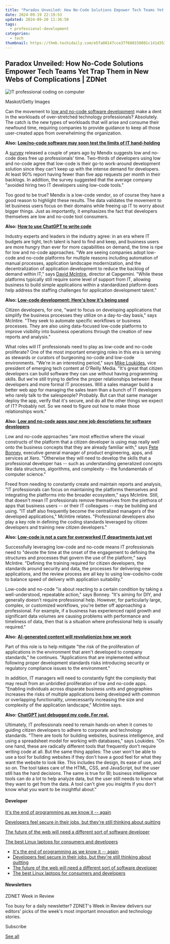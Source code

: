 ```yaml
---
title: "Paradox Unveiled: How No-Code Solutions Empower Tech Teams Yet Trap Them in New Webs of Complications | ZDNet"
date: 2024-09-19 22:19:53
updated: 2024-09-20 11:36:50
tags:
  - professional-development
categories:
  - tech
thumbnail: https://thmb.techidaily.com/e5fa00147cce37f680150801c141d35390120d59266d824622e9ec9a5bd6e401.jpg
---
```


## Paradox Unveiled: How No-Code Solutions Empower Tech Teams Yet Trap Them in New Webs of Complications | ZDNet

![IT professional coding on computer](https://www.zdnet.com/a/img/resize/49468273768154dcd1f3f058c39f34ab56ec76a5/2023/04/03/4cf16fad-d1f3-48e4-9e53-4fc5e92fe7db/gettyimages-1180225168.jpg?auto=webp&width=1280)

Maskot/Getty Images

Can the movement to [low and no-code software development](https://www.zdnet.com/article/special-report-what-is-low-code-no-code-a-guide-to-development-platforms/) make a dent in the workloads of over-stretched technology professionals? Absolutely. The catch is the new types of workloads that will arise and consume their newfound time, requiring companies to provide guidance to keep all those user-created apps from overwhelming the organization. 

**Also:** [**Low/no-code software may soon test the limits of IT hand-holding**](https://www.zdnet.com/article/start-small-with-low-and-no-code/) 

A [survey](https://www.mendix.com/wp-content/uploads/Mendix%5F2021%5FState%5Fof%5FLowCode%5FWhitepaper.pdf) released a couple of years ago by Mendix suggests low and no-code does free up professionals' time. Two-thirds of developers using low and no-code agree that low-code is their go-to work-around development solution since they can't keep up with the intense demand for developers. At least 90% report having fewer than five app requests per month in their backlogs. In addition, the survey suggested that the average company "avoided hiring two IT developers using low-code tools." 

Too good to be true? Mendix is a low-code vendor, so of course they have a good reason to highlight these results. The data validates the movement to let business users focus on their domains while freeing up IT to worry about bigger things. Just as importantly, it emphasizes the fact that developers themselves are low and no-code tool consumers. 

**Also:** [**How to use ChatGPT to write code**](https://www.zdnet.com/article/how-to-use-chatgpt-to-write-code/)

Industry experts and leaders in the industry agree: in an era where IT budgets are tight, tech talent is hard to find and keep, and business users are more hungry than ever for more capabilities on demand, the time is ripe for low and no-code approaches. "We are seeing companies adopt low-code and no-code platforms for multiple reasons including automation of manual processes, application landscape modernization, and the decentralization of application development to reduce the backlog of demand within IT," says [David McIntire](https://www.linkedin.com/in/david-mcintire-108993/), director at Capgemini. "While these platforms typically still require some level of support from IT, allowing business to build simple applications within a standardized platform does help address the staffing challenges for application development talent."

**Also:** [**Low-code development: Here's how it's being used**](https://www.zdnet.com/article/low-code-development-heres-how-its-being-used/)

Citizen developers, for one, "want to focus on developing applications that simplify the business processes they utilize on a day-to-day basis," says McIntire. "They seek to automate specific workflows or business processes. They are also using data-focused low-code platforms to improve visibility into business operations through the creation of new reports and analysis."

What roles will IT professionals need to play as low-code and no-code proliferate? One of the most important emerging roles in this era is serving as stewards or curators of burgeoning no-code and low-code environments. "We're in an interesting period," says [Mike Loukides](https://www.oreilly.com/people/mike-loukides/), vice president of emerging tech content at O'Reilly Media. "It's great that citizen developers can build software they can use without having programming skills. But we're still trying to define the proper relationships between these developers and more formal IT processes. Will a sales manager build a better web app for managing the sales team than a bunch of IT developers who rarely talk to the salespeople? Probably. But can that same manager deploy the app, verify that it's secure, and do all the other things we expect of IT? Probably not. So we need to figure out how to make those relationships work."

**Also:** [**Low and no-code apps spur new job descriptions for software developers**](https://www.zdnet.com/article/low-code-and-no-code-apps-spur-new-job-descriptions-for-professional-developers/)

Low and no-code approaches "are most effective where the visual constructs of the platform that a citizen developer is using map really well onto the business concepts that they are already familiar with," says [Pete Bonney](https://www.linkedin.com/in/peterbonney/?originalSubdomain=au), executive general manager of product engineering, apps, and services at Xero. "Otherwise they will need to develop the skills that a professional developer has -- such as understanding generalized concepts like data structures, algorithms, and complexity -- the fundamentals of computer science."

Freed from needing to constantly create and maintain reports and analysis, "IT professionals can focus on maintaining the platforms themselves and integrating the platforms into the broader ecosystem," says McIntire. Still, that doesn't mean IT professionals remove themselves from the plethora of apps that business users -- or their IT colleagues -- may be building and using. "IT staff also frequently become the centralized managers of the developed applications," McIntire relates. "Professional developers also play a key role in defining the coding standards leveraged by citizen developers and training new citizen developers." 

**Also:** [**Low-code is not a cure for overworked IT departments just yet**](https://www.zdnet.com/article/low-code-is-not-a-cure-for-overworked-it-departments-just-yet/) 

Successfully leveraging low-code and no-code means IT professionals need to "devote the time at the onset of the engagement to defining the structures and processes that govern the use of the platform," says McIntire. "Defining the training required for citizen developers, the standards around security and data, the processes for delivering new applications, and the review process are all key to using low-code/no-code to balance speed of delivery with application suitability." 

Low-code and no-code "is about reacting to a certain condition by taking a well-understood, repeatable action," says Bonney. "It's aiming for DIY, and generally doesn't require professional help. However, for particularly large, complex, or customized workflows, you're better off approaching a professional. For example, if a business has experienced rapid growth and significant data volumes are causing problems with performance and timeliness of data, then that is a situation where professional help is usually required."

**Also:** [**AI-generated content will revolutionize how we work**](https://www.zdnet.com/article/accenture-technology-vision-2023-and-generalized-ai/)

Part of this role is to help mitigate "the risk of the proliferation of applications in the environment that aren't developed to company standards," he continues. "Applications that are implemented without following proper development standards risks introducing security or regulatory compliance issues to the environment."

In addition, IT managers will need to constantly fight the complexity that may result from an unbridled proliferation of low and no-code apps. "Enabling individuals across disparate business units and geographies increases the risks of multiple applications being developed with common or overlapping functionality, unnecessarily increasing the size and complexity of the application landscape," McIntire says.

**Also:** [**ChatGPT just debugged my code. For real.**](https://www.zdnet.com/article/okay-so-chatgpt-just-debugged-my-code-for-real/)

Ultimately, IT professionals need to remain hands-on when it comes to guiding citizen developers to adhere to corporate and technology standards. "There are tools for building websites, business intelligence, and using a spreadsheet model for working with databases," says Loukides. "On one hand, these are radically different tools that frequently don't require writing code at all. But the same thing applies: The user won't be able to use a tool for building websites if they don't have a good feel for what they want the website to look like. This includes the design, its ease of use, and so on. The tool takes care of the HTML, CSS, and JavaScript, but the user still has the hard decisions. The same is true for BI; business intelligence tools can do a lot to help analyze data, but the user still needs to know what they want to get from the data. A tool can't give you insights if you don't know what you want to be insightful about."

#### Developer

[It's the end of programming as we know it -- again](https://www.zdnet.com/article/its-the-end-of-programming-as-we-know-it-again/ "It's the end of programming as we know it -- again")

[Developers feel secure in their jobs, but they're still thinking about quitting](https://www.zdnet.com/article/developers-feel-secure-in-their-jobs-but-theyre-still-thinking-about-quitting/ "Developers feel secure in their jobs, but they're still thinking about quitting")

[The future of the web will need a different sort of software developer](https://www.zdnet.com/article/the-future-of-the-web-will-need-a-different-sort-of-software-developer/ "The future of the web will need a different sort of software developer")

[The best Linux laptops for consumers and developers](https://www.zdnet.com/article/best-linux-laptop/ "The best Linux laptops for consumers and developers")

* [It's the end of programming as we know it -- again](https://www.zdnet.com/article/its-the-end-of-programming-as-we-know-it-again/ "It's the end of programming as we know it -- again")
* [Developers feel secure in their jobs, but they're still thinking about quitting](https://www.zdnet.com/article/developers-feel-secure-in-their-jobs-but-theyre-still-thinking-about-quitting/ "Developers feel secure in their jobs, but they're still thinking about quitting")
* [The future of the web will need a different sort of software developer](https://www.zdnet.com/article/the-future-of-the-web-will-need-a-different-sort-of-software-developer/ "The future of the web will need a different sort of software developer")
* [The best Linux laptops for consumers and developers](https://www.zdnet.com/article/best-linux-laptop/ "The best Linux laptops for consumers and developers")

#### Newsletters

ZDNET Week in Review

Too busy for a daily newsletter? ZDNET's Week in Review delivers our editors' picks of the week's most important innovation and technology stories.

 Subscribe

[See all](https://www.zdnet.com/newsletters/)

<ins class="adsbygoogle"
     style="display:block"
     data-ad-format="autorelaxed"
     data-ad-client="ca-pub-7571918770474297"
     data-ad-slot="1223367746"></ins>



<ins class="adsbygoogle"
     style="display:block"
     data-ad-client="ca-pub-7571918770474297"
     data-ad-slot="8358498916"
     data-ad-format="auto"
     data-full-width-responsive="true"></ins>
